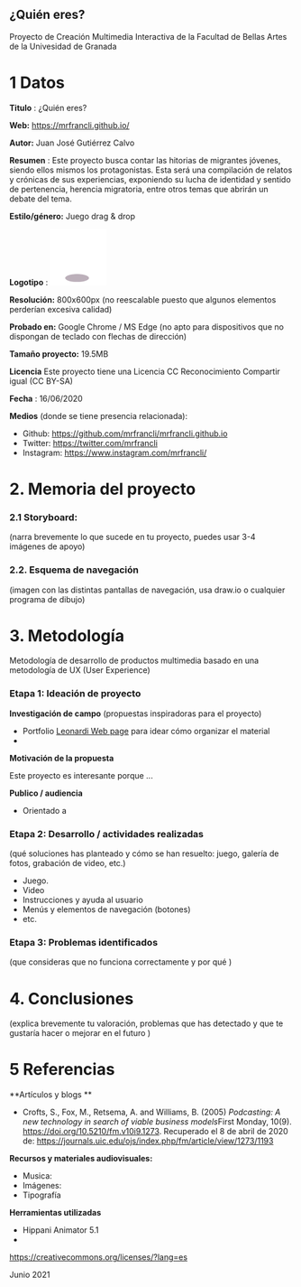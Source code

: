 ## ¿Quién eres?

Proyecto de Creación Multimedia Interactiva de la  Facultad de Bellas Artes de la Univesidad de Granada



# 1 Datos 



**Titulo** : ¿Quién eres?

**Web:**   https://mrfrancli.github.io/

**Autor:**  Juan José Gutiérrez Calvo

**Resumen** : Este proyecto busca contar las hitorias de migrantes jóvenes, siendo ellos mismos los protagonistas. Esta será una compilación de relatos y crónicas de sus experiencias, exponiendo su lucha de identidad y sentido de pertenencia, herencia migratoria, entre otros temas que abrirán un debate del tema.

**Estilo/género:**  Juego drag & drop

**Logotipo** : 
![girl](https://github.com/mrfrancli/mrfrancli.github.io/blob/master/logo.png)

**Resolución:** 800x600px (no reescalable puesto que algunos elementos perderían excesiva calidad)

**Probado en:**   Google Chrome / MS Edge (no apto para dispositivos que no dispongan de teclado con flechas de dirección)

**Tamaño proyecto:** 19.5MB 

**Licencia** Este proyecto tiene una Licencia CC Reconocimiento Compartir igual (CC BY-SA)

**Fecha** : 16/06/2020

**Medios** (donde se tiene presencia relacionada):

- Github: https://github.com/mrfrancli/mrfrancli.github.io
- Twitter: https://twitter.com/mrfrancli
- Instagram: https://www.instagram.com/mrfrancli/




# 2. Memoria del proyecto 

### 2.1 Storyboard: 



(narra brevemente lo que sucede en tu proyecto, puedes usar 3-4 imágenes de apoyo)



### 2.2. Esquema de navegación 



(imagen con las distintas pantallas de navegación, usa draw.io o cualquier programa de dibujo)







# 3. Metodología

Metodología de desarrollo de productos multimedia basado en una metodología de UX (User Experience)



### Etapa 1: Ideación de proyecto

**Investigación de campo** (propuestas inspiradoras para el proyecto)

- Portfolio [Leonardi Web page](http://www.rleonardi.com/interactive-resume/) para idear cómo organizar el material
- 



**Motivación de la propuesta** 

Este  proyecto es interesante porque ... 



**Publico / audiencia**

- Orientado a 





### Etapa 2: Desarrollo / actividades realizadas

(qué soluciones has planteado y cómo se han resuelto: juego, galería de fotos, grabación de video, etc.)

- Juego. 
- Video 
- Instrucciones y ayuda al usuario 
- Menús y elementos de navegación (botones)
- etc.



### Etapa 3: Problemas identificados

(que consideras que no  funciona correctamente y por qué )



# 4. Conclusiones 

(explica brevemente tu valoración, problemas que has detectado y que te gustaría hacer o mejorar en el futuro )







# 5 Referencias 

**Artículos y blogs ** 

- Crofts, S., Fox, M., Retsema, A. and Williams, B. (2005) *Podcasting: A new technology in search of viable business models*First Monday, 10(9). https://doi.org/10.5210/fm.v10i9.1273. Recuperado el 8 de abril de 2020 de: https://journals.uic.edu/ojs/index.php/fm/article/view/1273/1193

**Recursos y materiales audiovisuales:**

* Musica:  
* Imágenes:  
* Tipografía

**Herramientas utilizadas**

- Hippani Animator 5.1
- 





https://creativecommons.org/licenses/?lang=es

Junio 2021
